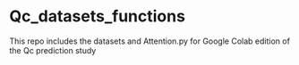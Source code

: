 # Qc_datasets_functions
This repo includes the datasets and Attention.py for Google Colab edition of the Qc prediction study
